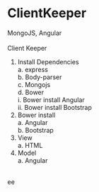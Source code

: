 # ClientKeeper<br>
MongoJS, Angular<br>
<br>
Client Keeper<br>
1.	Install Dependencies<br>
  a.	express<br>
  b.	Body-parser<br>
  c.	Mongojs<br>
  d.	Bower<br>
    i.	Bower install Angular<br>
    ii.	Bower install Bootstrap<br>
2.	Bower install<br>
  a.	Angular<br>
  b.	Bootstrap<br>
3.	View<br>
  a.	HTML<br>
4.	Model<br>
  a.	Angular<br>
<br>
ee
